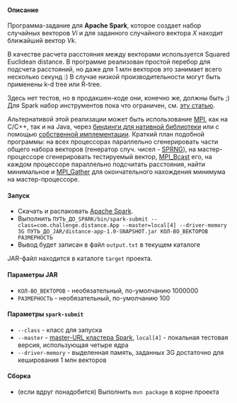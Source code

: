 #### Описание

Программа-задание для **Apache Spark**, которое создает набор случайных векторов _Vi_ и для заданного случайного вектора _X_ находит ближайший вектор _Vk_.

В качестве расчета расстояния между векторами используется Squared Euclidean distance. В программе реализован простой перебор для подсчета расстояний, но даже для 1 млн векторов это занимает всего несколько секунд :) В случае низкой производительности могут быть применены k-d tree или R-tree.

Здесь нет тестов, но в продакшен-коде они, конечно же, должны быть ;) Для Spark набор инструментов пока что ограничен, см. [эту статью](http://www.jesse-anderson.com/2016/04/unit-testing-spark-with-java/).

Альтернативой этой реализации может быть использование  [MPI](https://en.wikipedia.org/wiki/Message_Passing_Interface), как на C/C++, так и на Java, через [биндинги для нативной библиотеки](http://www.open-mpi.de/faq/?category=java) или c помощью [собственной имплементации](http://mpj-express.org/). Краткий план подобной программы: на всех процессорах параллельно сгенерировать части общего набора векторов (генератор случ. чисел - [SPRNG](http://www.sprng.org/)), на мастер-процессоре сгенерировать тестируемый вектор, [MPI_Bcast](http://mpitutorial.com/tutorials/mpi-broadcast-and-collective-communication/) его, на каждом процессоре параллельно подсчитать расстояния, найти минимальное и [MPI_Gather](http://mpitutorial.com/tutorials/mpi-scatter-gather-and-allgather/) для окончательного нахождения минимума на мастер-процессоре.

#### Запуск

* Скачать и распаковать [Apache Spark](http://spark.apache.org/downloads.html).
* Выполнить `ПУТЬ_ДО_SPARK/bin/spark-submit --class=com.challenge.distance.App --master=local[4] --driver-memory 3G ПУТЬ_ДО_JAR/distance-app-1.0-SNAPSHOT.jar КОЛ-ВО_ВЕКТОРОВ РАЗМЕРНОСТЬ`
* Вывод будет записан в файл `output.txt` в текущем каталоге

JAR-файл находится в каталоге `target` проекта.

#### Параметры JAR
* `КОЛ-ВО_ВЕКТОРОВ` - необязательный, по-умолчанию 1000000
* `РАЗМЕРНОСТЬ` - необязательный, по-умолчанию 100

#### Параметры `spark-submit`
* `--class` - класс для запуска
* `--master` - [master-URL кластера Spark](http://spark.apache.org/docs/latest/submitting-applications.html#master-urls), `local[4]` - локальная тестовая версия, использующая четыре ядра
* `--driver-memory` - выделенная память, заданных 3G достаточно для кеширования 1 млн векторов

#### Сборка

* (если вдруг понадобится) Выполнить `mvn package` в корне проекта
